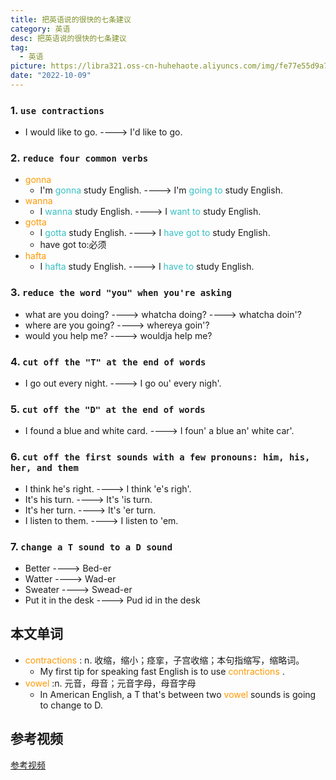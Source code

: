 ```yaml
---
title: 把英语说的很快的七条建议
category: 英语
desc: 把英语说的很快的七条建议
tag:
  - 英语
picture: https://libra321.oss-cn-huhehaote.aliyuncs.com/img/fe77e55d9a714c7dc63735868725753b.jpeg
date: "2022-10-09"
---
```


### 1. `use contractions`

- I would like to go. ----> I'd like to go.

### 2. `reduce four common verbs`

- <font color="#ff9900">gonna </font>
  - I'm <font color="#36bfc4">gonna </font> study English. ----> I'm <font color="#36bfc4">going to </font> study English.
- <font color="#ff9900">wanna </font>
  - I <font color="#36bfc4">wanna </font> study English. ----> I <font color="#36bfc4">want to </font> study English.
- <font color="#ff9900">gotta </font>
  - I <font color="#36bfc4">gotta </font> study English. ----> I <font color="#36bfc4">have got to </font> study English.
  - have got to:必须
- <font color="#ff9900">hafta </font>
  - I <font color="#36bfc4">hafta </font> study English. ----> I <font color="#36bfc4">have to </font> study English.

### 3. `reduce the word "you" when you're asking`

- what are you doing? ----> whatcha doing? ----> whatcha doin'?
- where are you going? ----> whereya goin'?
- would you help me? ----> wouldja help me?

### 4. `cut off the "T" at the end of words`

- I go out every night. ----> I go ou' every nigh'.

### 5. `cut off the "D" at the end of words`

- I found a blue and white card. ----> I foun' a blue an' white car'.

### 6. `cut off the first sounds with a few pronouns: him, his, her, and them`

- I think he's right. ----> I think 'e's righ'.
- It's his turn. ----> It's 'is turn.
- It's her turn. ----> It's 'er turn.
- I listen to them. ----> I listen to 'em.

### 7. `change a T sound to a D sound`

- Better ----> Bed-er
- Watter ----> Wad-er
- Sweater ----> Swead-er
- Put it in the desk ----> Pud id in the desk

## 本文单词

- <font color="#ff9900">contractions </font>: n. 收缩，缩小；痉挛，子宫收缩；本句指缩写，缩略词。
  - My first tip for speaking fast English is to use <font color="#ff9900">contractions </font>.
- <font color="#ff9900">vowel </font>:n. 元音，母音；元音字母，母音字母
  - In American English, a T that's between two <font color="#ff9900">vowel </font> sounds is going to change to D.

## 参考视频

[参考视频](https://www.youtube.com/watch?v=PE97Fm4d_FQ)
